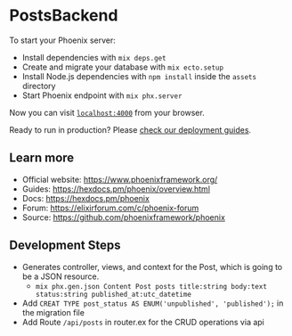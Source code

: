# PostsBackend

To start your Phoenix server:

  * Install dependencies with `mix deps.get`
  * Create and migrate your database with `mix ecto.setup`
  * Install Node.js dependencies with `npm install` inside the `assets` directory
  * Start Phoenix endpoint with `mix phx.server`

Now you can visit [`localhost:4000`](http://localhost:4000) from your browser.

Ready to run in production? Please [check our deployment guides](https://hexdocs.pm/phoenix/deployment.html).

## Learn more

  * Official website: https://www.phoenixframework.org/
  * Guides: https://hexdocs.pm/phoenix/overview.html
  * Docs: https://hexdocs.pm/phoenix
  * Forum: https://elixirforum.com/c/phoenix-forum
  * Source: https://github.com/phoenixframework/phoenix


## Development Steps
  * Generates controller, views, and context for the Post, which is going to be a JSON resource.
    *  `mix phx.gen.json Content Post posts title:string body:text status:string published_at:utc_datetime`
  * Add `CREAT TYPE post_status AS ENUM('unpublished', 'published');` in the migration file
  * Add Route `/api/posts` in router.ex for the CRUD operations via api

